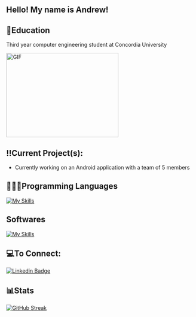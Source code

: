 ## Hello! My name is Andrew!

## 📒Education 
Third year computer engineering student at Concordia University

<img src="https://media.giphy.com/media/qgQUggAC3Pfv687qPC/giphy.gif" width="300" height="225" alt="GIF">

## ‼️Current Project(s):
- Currently working on an Android application with a team of 5 members



## 👨🏼‍💻Programming Languages
[![My Skills](https://skillicons.dev/icons?i=cpp,react,js,cs,java,matlab&perline=7)]()

## Softwares
[![My Skills](https://skillicons.dev/icons?i=idea,androidstudio,vscode,visualstudio,arduino&perline=7)]()

## 💻To Connect:
[![Linkedin Badge](https://img.shields.io/badge/-andrewchebli-blue?style=flat-square&logo=Linkedin&logoColor=white&link=https://www.linkedin.com/in/andrewchebli/)](https://www.linkedin.com/in/andrewchebli) 

## 📊Stats
[![GitHub Streak](https://github-readme-streak-stats.herokuapp.com/?user=andrewchebli&theme=vue)](https://git.io/streak-stats&theme=vue)

<!--
# stats
[![Andrew's GitHub stats](https://github-readme-stats.vercel.app/api?username=andrewchebli)](https://github.com/andrewchebli/github-readme-stats)
trying the update stats--!>


